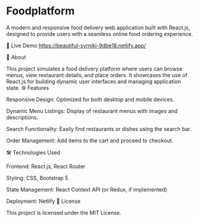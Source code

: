 # Foodplatform
A modern and responsive food delivery web application built with React.js, designed to provide users with a seamless online food ordering experience.

🔗 Live Demo
https://beautiful-syrniki-9dbe18.netlify.app/

📖 About

This project simulates a food delivery platform where users can browse menus, view restaurant details, and place orders. It showcases the use of React.js for building dynamic user interfaces and managing application state.
⚙️ Features

Responsive Design: Optimized for both desktop and mobile devices.

Dynamic Menu Listings: Display of restaurant menus with images and descriptions.

Search Functionality: Easily find restaurants or dishes using the search bar.

Order Management: Add items to the cart and proceed to checkout.

🛠️ Technologies Used

Frontend: React.js, React Router

Styling: CSS, Bootstrap 5

State Management: React Context API (or Redux, if implemented)

Deployment: Netlify
📝 License

This project is licensed under the MIT License.
